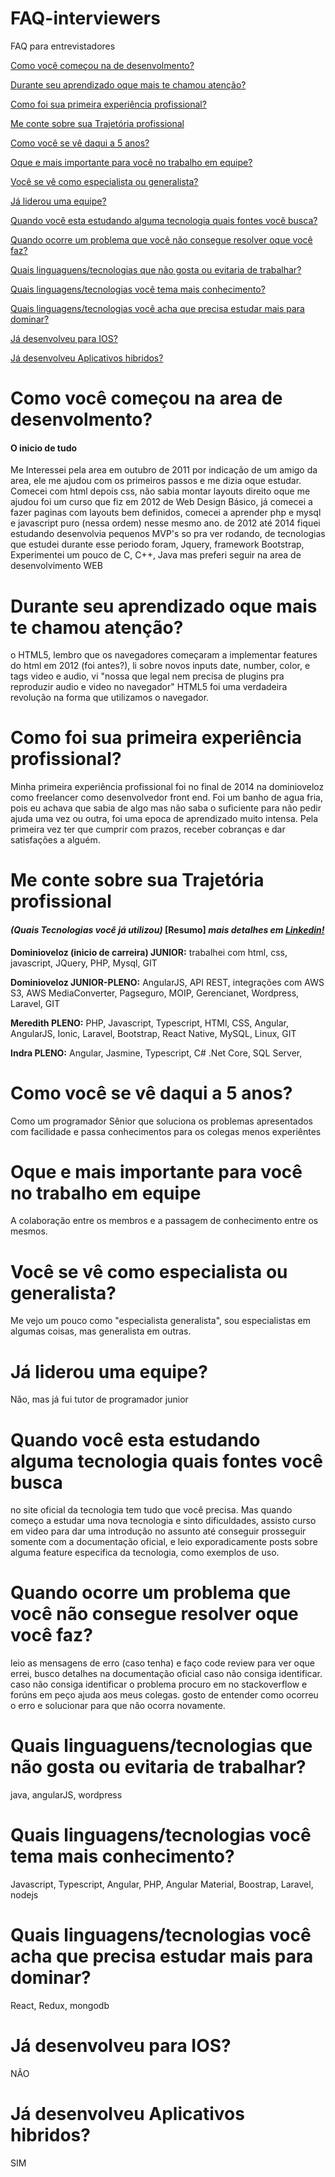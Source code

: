 # FAQ-interviewers
FAQ para entrevistadores

[Como você começou na de desenvolmento?](#como-você-começou-na-area-de-desenvolmento)

[Durante seu aprendizado oque mais te chamou atenção?](#durante-seu-aprendizado-oque-mais-te-chamou-atenção)

[Como foi sua primeira experiência profissional?](#como-foi-sua-primeira-experiência-profissional)

[Me conte sobre sua Trajetória profissional](#me-conte-sobre-sua-trajetória-profissional)

[Como você se vê daqui a 5 anos?](#como-você-se-vê-daqui-a-5-anos)

[Oque e mais importante para você no trabalho em equipe?](#oque-e-mais-importante-para-você-no-trabalho-em-equipe)

[Você se vê como especialista ou generalista?](#você-se-vê-como-especialista-ou-generalista)

[Já liderou uma equipe?](#já-liderou-uma-equipe)

[Quando você esta estudando alguma tecnologia quais fontes você busca?](#quando-você-esta-estudando-alguma-tecnologia-quais-fontes-você-busca)

[Quando ocorre um problema que você não consegue resolver oque você faz?](#quando-ocorre-um-problema-que-você-não-consegue-resolver-oque-você-faz)

[Quais linguaguens/tecnologias que não gosta ou evitaria de trabalhar?](#quais-linguaguenstecnologias-que-não-gosta-ou-evitaria-de-trabalhar)

[Quais linguagens/tecnologias você tema mais conhecimento?](#quais-linguagenstecnologias-você-tema-mais-conhecimento)

[Quais linguagens/tecnologias você acha que precisa estudar mais para dominar?](#quais-linguagenstecnologias-você-acha-que-precisa-estudar-mais-para-dominar)

[Já desenvolveu para IOS?](#já-desenvolveu-para-ios)

[Já desenvolveu Aplicativos hibridos?](#já-desenvolveu-aplicativos-hibridos)

# Como você começou na area de desenvolmento?

#### O inicio de tudo

Me Interessei pela area em outubro de 2011 por indicação de um amigo da area, ele me ajudou com os primeiros passos e me dizia oque estudar. Comecei com html depois css, não sabia montar layouts direito oque me ajudou foi um curso que fiz em 2012 de Web Design Básico, já comecei a fazer paginas com layouts bem definidos, comecei a aprender php e mysql e javascript puro (nessa ordem) nesse mesmo ano. de 2012 até 2014 fiquei estudando desenvolvia pequenos MVP's so pra ver rodando, de tecnologias que estudei durante esse periodo foram, Jquery, framework Bootstrap, Experimentei um pouco de C, C++, Java mas preferi seguir na area de desenvolvimento WEB

# Durante seu aprendizado oque mais te chamou atenção?

o HTML5, lembro que os navegadores começaram a implementar features do html em 2012 (foi antes?), li sobre novos inputs date, number, color, e tags video e audio, vi "nossa que legal nem precisa de plugins pra reproduzir audio e video no navegador" HTML5 foi uma verdadeira revolução na forma que utilizamos o navegador.

# Como foi sua primeira experiência profissional?

Minha primeira experiência profissional foi no final de 2014 na dominioveloz como freelancer como desenvolvedor front end. Foi um banho de agua fria, pois eu achava que sabia de algo mas não saba o suficiente para não pedir ajuda uma vez ou outra, foi uma epoca de aprendizado muito intensa. Pela primeira vez ter que cumprir com prazos, receber cobranças e dar satisfações a alguém.


# Me conte sobre sua Trajetória profissional 

#### *(Quais Tecnologias você já utilizou)* **[Resumo]** *mais detalhes em [Linkedin!](https://linkedin.com/in/ejss)*

**Dominioveloz (inicio de carreira) JUNIOR:** trabalhei com html, css, javascript, JQuery, PHP, Mysql, GIT

**Dominioveloz JUNIOR-PLENO:** AngularJS, API REST, integrações com AWS S3, AWS MediaConverter, Pagseguro, MOIP, Gerencianet, Wordpress, Laravel, GIT

**Meredith PLENO:** PHP, Javascript, Typescript, HTMl, CSS, Angular, AngularJS, Ionic, Laravel, Bootstrap, React Native, MySQL, Linux, GIT

**Indra PLENO:** Angular, Jasmine, Typescript, C# .Net Core, SQL Server, 

# Como você se vê daqui a 5 anos?
Como um programador Sênior que soluciona os problemas apresentados com facilidade e passa conhecimentos para os colegas menos experiêntes

# Oque e mais importante para você no trabalho em equipe
A colaboração entre os membros e a passagem de conhecimento entre os mesmos.

# Você se vê como especialista ou generalista?

Me vejo um pouco como "especialista generalista", sou especialistas em algumas coisas, mas generalista em outras.

# Já liderou uma equipe?

Não, mas já fui tutor de programador junior

# Quando você esta estudando alguma tecnologia quais fontes você busca

no site oficial da tecnologia tem tudo que você precisa. Mas quando começo a estudar uma nova tecnologia e sinto dificuldades, assisto curso em video para dar uma introdução no assunto até conseguir prosseguir somente com a documentação oficial, e leio exporadicamente posts sobre alguma feature especifica da tecnologia, como exemplos de uso.

# Quando ocorre um problema que você não consegue resolver oque você faz?

leio as mensagens de erro (caso tenha) e faço code review para ver oque errei, busco detalhes na documentação oficial caso não consiga identificar. caso não consiga identificar o problema procuro em no stackoverflow e forúns em peço ajuda aos meus colegas. gosto de entender como ocorreu o erro e solucionar para que não ocorra novamente.

# Quais linguaguens/tecnologias que não gosta ou evitaria de trabalhar?

java, angularJS, wordpress

# Quais linguagens/tecnologias você tema mais conhecimento?

Javascript, Typescript, Angular, PHP, Angular Material, Boostrap, Laravel, nodejs

# Quais linguagens/tecnologias você acha que precisa estudar mais para dominar?

React, Redux, mongodb

# Já desenvolveu para IOS?
NÃO

# Já desenvolveu Aplicativos hibridos? 
SIM
